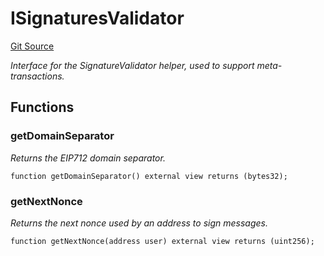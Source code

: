 # ISignaturesValidator
[Git Source](https://github.com/alchemix-finance/alchemix-v2-dao/blob/d8d0b0d485c418b8ae578e8607716a71a6b37bf6/src/interfaces/helpers/ISignaturesValidator.sol)

*Interface for the SignatureValidator helper, used to support meta-transactions.*


## Functions
### getDomainSeparator

*Returns the EIP712 domain separator.*


```solidity
function getDomainSeparator() external view returns (bytes32);
```

### getNextNonce

*Returns the next nonce used by an address to sign messages.*


```solidity
function getNextNonce(address user) external view returns (uint256);
```

